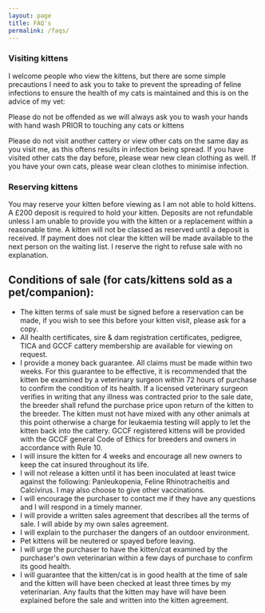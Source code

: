 ```yaml
---
layout: page
title: FAQ's
permalink: /faqs/
---
```

### Visiting kittens
I welcome people who view the kittens, but there are some simple precautions I need to ask you to take to 
prevent the spreading of feline infections to ensure the health of my cats is maintained and this is on the 
advice of my vet:

Please do not be offended as we will always ask you to wash your hands with hand wash PRIOR to touching any 
cats or kittens

Please do not visit another cattery or view other cats on the same day as you visit me, as this oftens results in 
infection being spread. If you have visited other cats the day before, please wear new clean clothing as well. 
If you have your own cats, please wear clean clothes to minimise infection.

### Reserving kittens
You may reserve your kitten before viewing as I am not able to hold kittens. A &pound;200 deposit is required to hold your 
kitten. Deposits are not refundable unless I am unable to provide you with the kitten or a replacement within 
a reasonable time. A kitten will not be classed as reserved until a deposit is received. If payment does not 
clear the kitten will be made available to the next person on the waiting list. I reserve the right to refuse 
sale with no explanation.

## Conditions of sale (for cats/kittens sold as a pet/companion):

 - The kitten terms of sale must be signed before a reservation can be made, if you wish to see this before your kitten visit, please ask for a copy.
 - All health certificates, sire & dam registration certificates, pedigree, TICA and GCCF cattery membership are available for viewing on request.
 - I provide a money back guarantee. All claims must be made within two weeks. For this guarantee to be effective, it is recommended that the kitten 
	be examined by a veterinary surgeon within 72 hours of purchase to confirm the condition of its health. If a licensed veterinary surgeon verifies in 
	writing that any illness was contracted prior to the sale date, the breeder shall refund the purchase price upon return of the kitten to the breeder. 
	The kitten must not have mixed with any other animals at this point otherwise a charge for leukaemia testing will apply to let the kitten back into the cattery. 
	GCCF registered kittens will be provided with the GCCF general Code of Ethics for breeders and owners in accordance with Rule 10.
 - I will insure the kitten for 4 weeks and encourage all new owners to keep the cat insured throughout its life.
 - I will not release a kitten until it has been inoculated at least twice against the following: Panleukopenia, Feline Rhinotracheitis and Calcivirus. I may also choose to give other vaccinations.
 - I will encourage the purchaser to contact me if they have any questions and I will respond in a timely manner.
 - I will provide a written sales agreement that describes all the terms of sale. I will abide by my own sales agreement.
 - I will explain to the purchaser the dangers of an outdoor environment.
 - Pet kittens will be neutered or spayed before leaving.
 - I will urge the purchaser to have the kitten/cat examined by the purchaser's own veterinarian within a few days of purchase to confirm its good health.
 - I will guarantee that the kitten/cat is in good health at the time of sale and the kitten will have been checked at least three times by my veterinarian. 
	Any faults that the kitten may have will have been explained before the sale and written into the kitten agreement.


